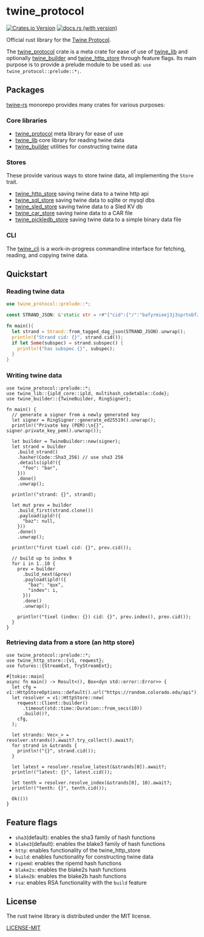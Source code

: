 # twine_protocol

[![Crates.io Version](https://img.shields.io/crates/v/twine_protocol)](https://crates.io/crates/twine_protocol)
[![docs.rs (with version)](https://img.shields.io/docsrs/twine_protocol/latest)](https://docs.rs/twine_protocol/latest/twine_protocol/)

Official rust library for the [Twine Protocol](https://docs.twine.world).

The [twine_protocol](.) crate is a meta crate for ease of use of
[twine_lib](twine_lib) and optionally [twine_builder](twine_builder) and [twine_http_store](twine_http_store) through feature flags. Its main purpose
is to provide a prelude module to be used as: `use twine_protocol::prelude::*;`.

## Packages

[twine-rs](https://github.com/twine-protocol/twine-rs) monorepo provides
many crates for various purposes:

### Core libraries

- [twine_protocol](.) meta library for ease of use
- [twine_lib](twine_lib) core library for reading twine data
- [twine_builder](twine_builder) utilities for constructing twine data

### Stores

These provide various ways to store twine data, all implementing the
`Store` trait.

- [twine_http_store](twine_http_store) saving twine data to a twine http api
- [twine_sql_store](twine_sql_store) saving twine data to sqlite or mysql dbs
- [twine_sled_store](twine_sled_store) saving twine data to a Sled KV db
- [twine_car_store](twine_car_store) saving twine data to a CAR file
- [twine_pickledb_store](twine_pickledb_store) saving twine data to a simple binary data file

### CLI

The [twine_cli](twine_cli) is a work-in-progress commandline interface for
fetching, reading, and copying twine data.

## Quickstart

### Reading twine data

```rust
use twine_protocol::prelude::*;

const STRAND_JSON: &'static str = r#"{"cid":{"/":"bafyrmieej3j3sprtnbfziv6vhixzr3xxrcabnma43ajb5grhsixdvxzdvu"},"data":{"c":{"h":22,"v":"twine/2.0.0/time/1.0.0","k":{"a":"ED25519","k":{"/":{"bytes":"q0Th03lW3omSuQQSMKZZewQgmCalQLmAo3DN3M4PizM"}}},"r":32,"d":{},"g":"2024-12-20T00:00:00Z","e":null},"s":{"/":{"bytes":"hN5hlT+3+zwJzgmrej8LvtPrAnRsf0c2Qo8xZE0Bj0uY0Tudhi9CbBx/5AjPmceyYGifWb0uw5SZRLMDS15YBA"}}}}"#;

fn main(){
  let strand = Strand::from_tagged_dag_json(STRAND_JSON).unwrap();
  println!("Strand cid: {}", strand.cid());
  if let Some(subspec) = strand.subspec() {
    println!("has subspec {}", subspec);
  }
}
```

### Writing twine data

```rust,no_run
use twine_protocol::prelude::*;
use twine_lib::{ipld_core::ipld, multihash_codetable::Code};
use twine_builder::{TwineBuilder, RingSigner};

fn main() {
  // generate a signer from a newly generated key
  let signer = RingSigner::generate_ed25519().unwrap();
  println!("Private key (PEM):\n{}", signer.private_key_pem().unwrap());

  let builder = TwineBuilder::new(signer);
  let strand = builder
    .build_strand()
    .hasher(Code::Sha3_256) // use sha3 256
    .details(ipld!({
      "foo": "bar",
    }))
    .done()
    .unwrap();

  println!("strand: {}", strand);

  let mut prev = builder
    .build_first(strand.clone())
    .payload(ipld!({
      "baz": null,
    }))
    .done()
    .unwrap();

  println!("first tixel cid: {}", prev.cid());

  // build up to index 9
  for i in 1..10 {
    prev = builder
      .build_next(&prev)
      .payload(ipld!({
        "baz": "qux",
        "index": i,
      }))
      .done()
      .unwrap();

    println!("tixel (index: {}) cid: {}", prev.index(), prev.cid());
  }
}
```

### Retrieving data from a store (an http store)

```rust,no_run
use twine_protocol::prelude::*;
use twine_http_store::{v1, reqwest};
use futures::{StreamExt, TryStreamExt};

#[tokio::main]
async fn main() -> Result<(), Box<dyn std::error::Error>> {
  let cfg = v1::HttpStoreOptions::default().url("https://random.colorado.edu/api");
  let resolver = v1::HttpStore::new(
    reqwest::Client::builder()
      .timeout(std::time::Duration::from_secs(10))
      .build()?,
    cfg,
  );

  let strands: Vec<_> = resolver.strands().await?.try_collect().await?;
  for strand in &strands {
    println!("{}", strand.cid());
  }

  let latest = resolver.resolve_latest(&strands[0]).await?;
  println!("latest: {}", latest.cid());

  let tenth = resolver.resolve_index(&strands[0], 10).await?;
  println!("tenth: {}", tenth.cid());

  Ok(())
}
```

## Feature flags

- `sha3`(default): enables the sha3 family of hash functions
- `blake3`(default): enables the blake3 family of hash functions
- `http`: enables functionality of the twine_http_store
- `build`: enables functionality for constructing twine data
- `ripemd`: enables the ripemd hash functions
- `blake2s`: enables the blake2s hash functions
- `blake2b`: enables the blake2b hash functions
- `rsa`: enables RSA functionality with the `build` feature

## License

The rust twine library is distributed under the MIT license.

[LICENSE-MIT](LICENSE-MIT)
